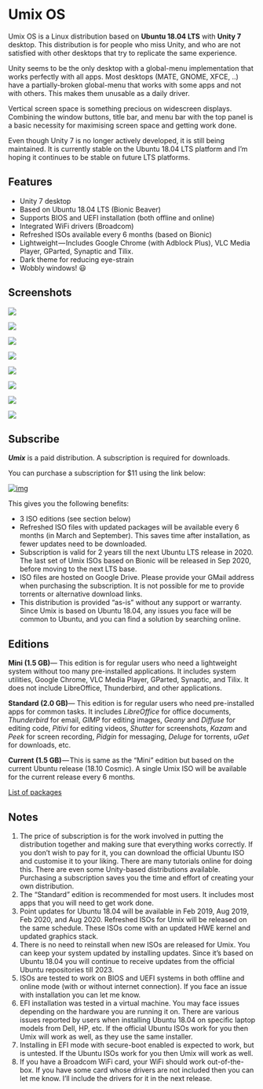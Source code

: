 # Umix OS
Umix OS is a Linux distribution based on **Ubuntu 18.04 LTS** with **Unity 7** desktop. This distribution is for people who miss Unity, and who are not satisfied with other desktops that try to replicate the same experience.

Unity seems to be the only desktop with a global-menu implementation that works perfectly with all apps. Most desktops (MATE, GNOME, XFCE, ..) have a partially-broken global-menu that works with some apps and not with others. This makes them unusable as a daily driver.

Vertical screen space is something precious on widescreen displays. Combining the window buttons, title bar, and menu bar with the top panel is a basic necessity for maximising screen space and getting work done.

Even though Unity 7 is no longer actively developed, it is still being  maintained. It is currently stable on the Ubuntu 18.04 LTS platform and I’m hoping it continues to be stable on future LTS platforms.

## Features

- Unity 7 desktop 
- Based on Ubuntu 18.04 LTS (Bionic Beaver)
- Supports BIOS and UEFI installation (both offline and online)
- Integrated WiFi drivers (Broadcom)
- Refreshed ISOs available every 6 months (based on Bionic)
- Lightweight — Includes Google Chrome (with Adblock Plus), VLC Media Player, GParted, Synaptic and Tilix.
- Dark theme for reducing eye-strain
- Wobbly windows! 😃

## Screenshots

![](images/desktop.png)

![](images/theme.png)

![](images/boot_unlock.jpg)

![](images/installer.png)

![](images/indicator_multiload.png)

![](images/indicator_netspeed.png)

![](images/indicator_usb.png)

![](images/classicmenu_indicator.png)



## Subscribe

***Umix*** is a paid distribution. A subscription is required for downloads. 

You can purchase a subscription for $11 using the link below:

[![img](images/cc-badges-ppmcvdam.png)](https://www.paypal.com/cgi-bin/webscr?business=teejeetech@gmail.com&cmd=_xclick&currency_code=USD&amount=11&item_name=Umix+Bionic+Subscription)

This gives you the following benefits:

- 3 ISO editions (see section below)
- Refreshed ISO files with updated packages will be available every 6 months (in March and September). This saves time after installation, as fewer updates need to be downloaded.
- Subscription is valid for 2 years till the next Ubuntu LTS release in 2020. The last set of Umix ISOs based on Bionic will be released in Sep 2020, before moving to the next LTS base.
- ISO files are hosted on Google Drive. Please provide your GMail address when purchasing the subscription. It is not possible for me to provide torrents or alternative download links.
- This distribution is provided “as-is” without any support or warranty. Since Umix is based on Ubuntu 18.04, any issues you face will be common to Ubuntu, and you can find a solution by searching online.

## Editions

**Mini (1.5 GB)**— This edition is for regular users who need a lightweight system without too many pre-installed applications. It includes system utilities, Google Chrome, VLC Media Player, GParted, Synaptic, and Tilix. It does not include LibreOffice, Thunderbird, and other applications.

**Standard (2.0 GB)**— This edition is for regular users who need pre-installed apps for common tasks. It includes *LibreOffice* for office documents, *Thunderbird* for email, *GIMP* for editing images, *Geany* and *Diffuse* for editing code, *Pitivi* for editing videos, *Shutter* for screenshots, *Kazam* and *Peek* for screen recording, *Pidgin* for messaging, *Deluge* for torrents, *uGet* for downloads, etc.

**Current (1.5 GB)** — This is same as the “Mini” edition but based on the current Ubuntu release (18.10 Cosmic). A single Umix ISO will be available for the current release every 6 months.

[List of packages](packages.xlsx)

## Notes

1. The price of subscription is for the work involved in putting the distribution together and making sure that everything works correctly. If you don’t wish to pay for it, you can download the official Ubuntu ISO and customise it to your liking. There are many tutorials online for doing this. There are even some Unity-based distributions available. Purchasing a subscription saves you the time and effort of creating your own distribution.
2. The “Standard” edition is recommended for most users. It includes most apps that you will need to get work done.
3. Point updates for Ubuntu 18.04 will be available in Feb 2019, Aug 2019, Feb 2020, and Aug 2020. Refreshed ISOs for Umix will be released on the same schedule. These ISOs come with an updated HWE kernel and updated graphics stack.
4. There is no need to reinstall when new ISOs are released for Umix. You can keep your system updated by installing updates. Since it’s based on Ubuntu 18.04 you will continue to receive updates from the official Ubuntu repositories till 2023.
5. ISOs are tested to work on BIOS and UEFI systems in both offline and online mode (with or without internet connection). If you face an issue with installation you can let me know.
6. EFI installation was tested in a virtual machine. You may face issues depending on the hardware you are running it on. There are various issues reported by users when installing Ubuntu 18.04 on specific laptop models from Dell, HP, etc. If the official Ubuntu ISOs work for you then Umix will work as well, as they use the same installer.
7. Installing in EFI mode with secure-boot enabled is expected to work, but is untested. If the Ubuntu ISOs work for you then Umix will work as well.
8. If you have a Broadcom WiFi card, your WiFi should work out-of-the-box. If you have some card whose drivers are not included then you can let me know. I’ll include the drivers for it in the next release.


